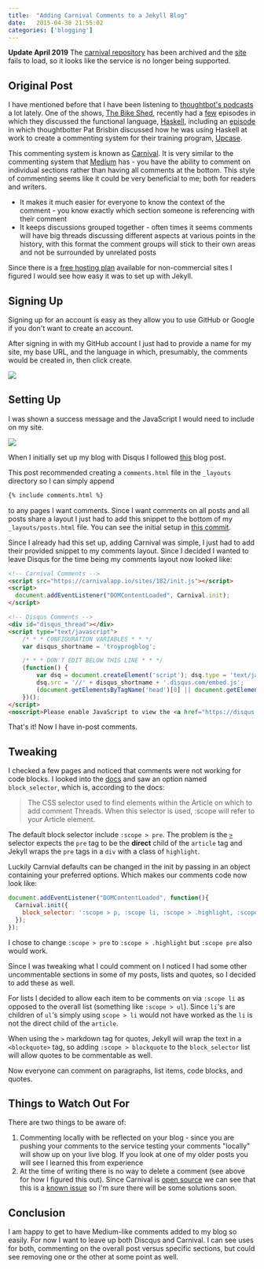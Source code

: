 ```yaml
---
title:  "Adding Carnival Comments to a Jekyll Blog"
date:   2015-04-30 21:55:02
categories: ['blogging']
---
```


**Update April 2019** The [carnival repository](https://github.com/thoughtbot/carnival) has been archived and the [site](https://carnivalapp.io/) fails to load, so it looks like the service is no longer being supported.

## Original Post

I have mentioned before that I have been listening to [thoughtbot's podcasts](https://thoughtbot.com/podcasts) a lot lately. One of the shows, [The Bike Shed](http://bikeshed.fm/), recently had a [few](http://bikeshed.fm/9) episodes in which they discussed the functional language, [Haskell](https://www.haskell.org/), including an [episode](http://bikeshed.fm/10) in which thoughtbotter Pat Brisbin discussed how he was using Haskell at work to create a commenting system for their training program, [Upcase](https://upcase.com/join).

 This commenting system is known as [Carnival](https://carnivalapp.io/). It is very similar to the commenting system that [Medium](https://medium.com/) has - you have the ability to comment on individual sections rather than having all comments at the bottom. This style of commenting seems like it could be very beneficial to me; both for readers and writers.

* It makes it much easier for everyone to know the context of the comment - you know exactly which section someone is referencing with their comment
* It keeps discussions grouped together - often times it seems comments will have big threads discussing different aspects at various points in the history, with this format the comment groups will stick to their own areas and not be surrounded by unrelated posts

 Since there is a [free hosting plan](https://carnivalapp.io/plans) available for non-commercial sites I figured I would see how easy it was to set up with Jekyll.

## Signing Up

Signing up for an account is easy as they allow you to use GitHub or Google if you don't want to create an account.

After signing in with my GitHub account I just had to provide a name for my site, my base URL, and the language in which, presumably, the comments would be created in, then click create.

<img src='./carnival_new_site.png'></img>

## Setting Up

I was shown a success message and the JavaScript I would need to include on my site.

<img src='./carnival_success.png'></img>

When I initially set up my blog with Disqus I followed [this](http://joshualande.com/jekyll-github-pages-poole/) blog post.

This post recommended creating a `comments.html` file in the `_layouts` directory so I can simply append

```bash
{% include comments.html %}
```

to any pages I want comments. Since I want comments on all posts and all posts share a layout I just had to add this snippet to the bottom of my `_layouts/posts.html` file. You can see the initial setup in [this commit](https://github.com/tmr08c/tmr08c.github.io/commit/62b25f07594e9e927aae162a952b24f35984a623).

Since I already had this set up, adding Carnival was simple, I just had to add their provided snippet to my comments layout. Since I decided I wanted to leave Disqus for the time being my comments layout now looked like:

```html
<!-- Carnival Comments -->
<script src="https://carnivalapp.io/sites/182/init.js"></script>
<script>
  document.addEventListener("DOMContentLoaded", Carnival.init);
</script>

<!-- Disqus Comments -->
<div id="disqus_thread"></div>
<script type="text/javascript">
    /* * * CONFIGURATION VARIABLES * * */
    var disqus_shortname = 'troyprogblog';

    /* * * DON'T EDIT BELOW THIS LINE * * */
    (function() {
        var dsq = document.createElement('script'); dsq.type = 'text/javascript'; dsq.async = true;
        dsq.src = '//' + disqus_shortname + '.disqus.com/embed.js';
        (document.getElementsByTagName('head')[0] || document.getElementsByTagName('body')[0]).appendChild(dsq);
    })();
</script>
<noscript>Please enable JavaScript to view the <a href="https://disqus.com/?ref_noscript" rel="nofollow">comments powered by Disqus.</a></noscript>
```

That's it! Now I have in-post comments.

## Tweaking

I checked a few pages and noticed that comments were not working for code blocks. I looked into the [docs](https://carnivalapp.io/docs) and saw an option named `block_selector`, which is, according to the docs:

> The CSS selector used to find elements within the Article on which to add comment Threads. When this selector is used, :scope will refer to your Article element.

The default block selector include `:scope > pre`. The problem is the [`>`](http://www.w3schools.com/cssref/sel_element_gt.asp) selector expects the `pre` tag to be the **direct** child of the `article` tag and Jekyll wraps the `pre` tags in a `div` with a class of `highlight`.

Luckily Carnvial defaults can be changed in the init by passing in an object containing your preferred options. Which makes our comments code now look like:

```javascript
document.addEventListener("DOMContentLoaded", function(){
  Carnival.init({
    block_selector: ':scope > p, :scope li, :scope > .highlight, :scope > blockquote'
  });
});
```

I chose to change `:scope > pre` to `:scope > .highlight` but `:scope pre` also would work.

Since I was tweaking what I could comment on I noticed I had some other uncommentable sections in some of my posts, lists and quotes, so I decided to add these as well.

For lists I decided to allow each item to be comments on via `:scope li` as opposed to the overall list (something like `:scope > ul`). Since `li`'s are children of `ul`'s simply using `scope > li` would not have worked as the `li` is not the direct child of the `article`.

When using the `>` markdown tag for quotes, Jekyll will wrap the text in a `<blockquote>` tag, so adding `:scope > blockquote` to the `block_selector` list will allow quotes to be commentable as well.

Now everyone can comment on paragraphs, list items, code blocks, and quotes.

## Things to Watch Out For

There are two things to be aware of:

1. Commenting locally with be reflected on your blog - since you are pushing your comments to the service testing your comments "locally" will show up on your live blog. If you look at one of my older posts you will see I learned this from experience
2. At the time of writing there is no way to delete a comment (see above for how I figured this out). Since Carnival is [open source](https://github.com/thoughtbot/carnival) we can see that this is a [known issue](https://github.com/thoughtbot/carnival/issues/264) so I'm sure there will be some solutions soon.

## Conclusion

I am happy to get to have Medium-like comments added to my blog so easily. For now I want to leave up both Discqus and Carnival. I can see uses for both, commenting on the overall post versus specific sections, but could see removing one or the other at some point as well.
